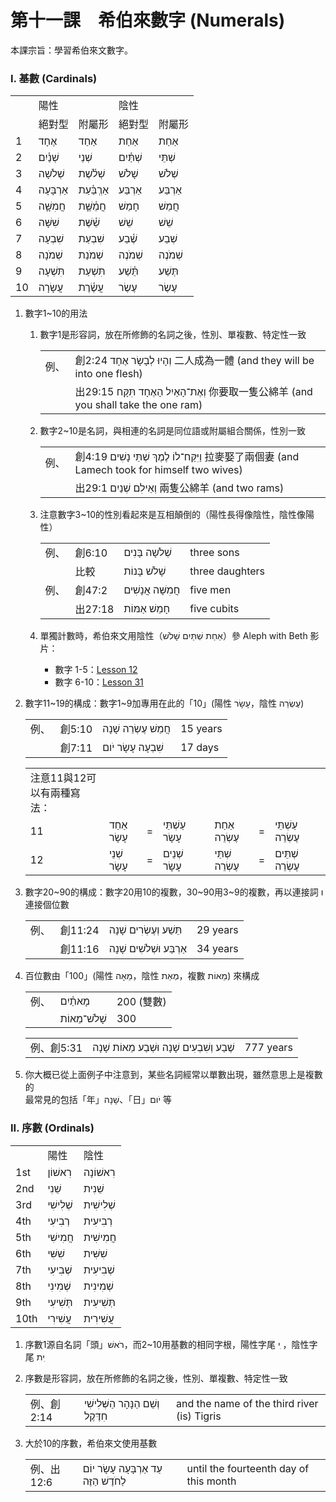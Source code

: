 # 第十一課　希伯來數字 (Numerals)

本課宗旨：學習希伯來文數字。  

### I. 基數 (Cardinals)

|     |     |     |     |     |
| --- | --- | --- | --- | --- |
|     | 陽性  |     | 陰性  |     |
|     | 絕對型 | 附屬形 | 絕對型 | 附屬形 |
| 1   | אֶחָד | אַחַד | אַחַת | אַחַת |
| 2   | שְׁנַ֫יִם | שְׁנֵי | שְׁתַּ֫יִם | שְׁתֵּי |
| 3   | שְׁלֹשָה | שְׁלֹ֫שֶת | שָׁלֹשׁ | שְׁלֹשׁ |
| 4   | אַרְבָּעָה | אַרְְבַּ֫עַת | אַרְבַּע | אַרְבַּע |
| 5   | חֲמִשָָּׁה | חֲמֵ֫שֶָּׁת | חָמֵשׁ | חֲמֵשׁ |
| 6   | שִׁשָּׁה | שֵׁ֫שֶּׁת | שֵׁשׁ | שֵׁשׁ |
| 7   | שִׁבְעָה | שִׁבְעַת | שֶׁ֫בַע | שְׁבַע |
| 8   | שְׁמֹנָה | שְׁמֹנַת | שְׁמֹנֶה | שְׁמֹנֶה |
| 9   | תִּשְׁעָה | תִּשְׁעַת | תֵּ֫שַׁע | תְּשַׁע |
| 10  | עֲשָׂרָה | עֲשֶׂ֫רֶת | עֶשֶׂר | עֶשֶׂר |

1.  數字1~10的用法
    
    1.  數字1是形容詞，放在所修飾的名詞之後，性別、單複數、特定性一致
        
        |     |     |
        | --- | --- |
        | 例、  | 創2:24 וְהָיוּ לְבָשָׂר אֶחָד 二人成為一體 (and they will be into one flesh) |
        |     | 出29:15 וְאֶת־הָאַיִל הָאֶחָד תִּקָּח 你要取一隻公綿羊 (and you shall take the one ram) |
        
    2.  數字2~10是名詞，與相連的名詞是同位語或附屬組合關係，性別一致
        
        |     |     |
        | --- | --- |
        | 例、  | 創4:19 וַיִּקַּח־לוֹ לֶמֶךְ שְׁתֵּי נָשִׁים 拉麥娶了兩個妻 (and Lamech took for himself two wives) |
        |     | 出29:1 וְאֵילִם שְׁנַיִם 兩隻公綿羊 (and two rams) |
        
    3.  注意數字3~10的性別看起來是互相顛倒的（陽性長得像陰性，陰性像陽性）
        
        |     |     |     |     |
        | --- | --- | --- | --- |
        | 例、  | 創6:10 | שְׁלֹשָה בָּנִים | three sons |
        |     | 比較  | שָׁלֹשׁ בָּנוֹת | three daughters |
        | 例、  | 創47:2 | חֲמִשָּׁה אֲנָשִׁים | five men |
        |     | 出27:18 | חָמֵשׁ אַמּוֹת | five cubits |
        
    4.  單獨計數時，希伯來文用陰性（אַחַת שְׁתַּיִם שָׁלֹשׁ）參 Aleph with Beth 影片：
        
        *   數字 1-5：[Lesson 12](https://www.youtube.com/watch?v=fV3hE5BSlz8)
        *   數字 6-10：[Lesson 31](https://www.youtube.com/watch?v=_0vdmjAAZxA)
        
    
2.  數字11~19的構成：數字1~9加專用在此的「10」(陽性 עָשָׂר，陰性 עֶשְׂרֵה)
    
    |     |     |     |     |
    | --- | --- | --- | --- |
    | 例、  | 創5:10 | חֲמֵשׁ עֶשְׂרֵה שָׁנָה | 15 years |
    |     | 創7:11 | שִׁבְעָה עָשָׂר יֹום | 17 days |
    
    |     |     |     |     |     |     |     |     |     |
    | --- | --- | --- | --- | --- | --- | --- | --- | --- |
    | 注意11與12可以有兩種寫法： |     |     |     |     |
    | 11  | אַחַד עָשָׂר | \=  | עַשְׁתֵּי עָשָׂר |     | אַחַת עֶשְׂרֵה | \=  | עַשְׁתֵּי עֶשְׂרֵה |
    | 12  | שְׁנֵי עָשָׂר | \=  | שְׁנֵים עָשָׂר |     | שְׁתֵּי עֶשְׂרֵה | \=  | שְׁתֵּים עֶשְׂרֵה |     |
    
3.  數字20~90的構成：數字20用10的複數，30~90用3~9的複數，再以連接詞 ו 連接個位數
    
    |     |     |     |     |
    | --- | --- | --- | --- |
    | 例、  | 創11:24 | תֵּשַׁע וְעֶשְׂרִים שָׁנָה | 29 years |
    |     | 創11:16 | אַרְבַּע וּשְׁלֹשִׁים שָׁנָה | 34 years |
    
4.  百位數由「100」(陽性 מֵאָה，陰性 מְאַת，複數 מֵאוֹת) 來構成
    
    |     |     |     |
    | --- | --- | --- |
    | 例、  | מָאתַ֫יִם | 200 (雙數) |
    |     | שָׁלֹשׁ־מֵאוֹת | 300 |
    
    |     |     |     |
    | --- | --- | --- |
    | 例、創5:31 | שֶׁבַע וְשִׁבְעִים שָׁנָה וּשְׁבַע מֵאוֹת שָׁנָה | 777 years |
    
5.  你大概已從上面例子中注意到，某些名詞經常以單數出現，雖然意思上是複數的  
    最常見的包括「年」שָׁנָה、「日」יֹום 等

  

### II. 序數 (Ordinals)

|     |     |     |
| --- | --- | --- |
|     | 陽性  | 陰性  |
| 1st | רִאשׁוֹן | רִאשׁוֹנָה |
| 2nd | שֵׁנִי | שֵׁנִית |
| 3rd | שְׁלִישִׁי | שְׁלִישִׁית |
| 4th | רְבִיעִי | רְבִיעִית |
| 5th | חֲמִישִׁי | חֲמִישִׁית |
| 6th | שִׁשִּׁי | שִׁשִּׁית |
| 7th | שְׁבִיעִי | שְׁבִיעִית |
| 8th | שְׁמִינִי | שְׁמִינִית |
| 9th | תְּשִׁיעִי | תְּשִׁיעִית |
| 10th | עֲשִׁירִי | עֲשִׁירִית |

1.  序數1源自名詞「頭」רֹאשׁ，而2~10用基數的相同字根，陽性字尾 י ִ，陰性字尾 ית ִ
    
2.  序數是形容詞，放在所修飾的名詞之後，性別、單複數、特定性一致
    
    |     |     |     |
    | --- | --- | --- |
    | 例、創2:14 | וְשֵׁם הַנָּהָר הַשְּׁלִישִׁי חִדֶּקֶל | and the name of the third river (is) Tigris |
    
3.  大於10的序數，希伯來文使用基數
    
    |     |     |     |
    | --- | --- | --- |
    | 例、出12:6 | עַד אַרְבָּעָה עָשָׂר יוֹם לַחֹדֶשׁ הַזֶּה | until the fourteenth day of this month |
    

